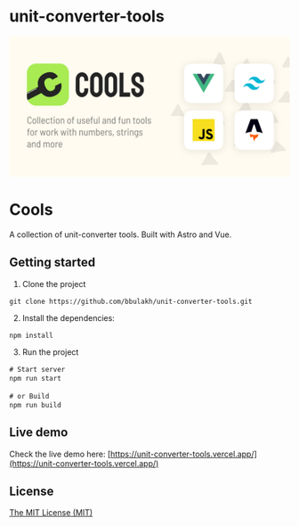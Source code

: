 # unit-converter-tools

<img src="https://github.com/bbulakh/unit-converter-tools/blob/main/public/thumbnail.jpg" alt="Cools thumbnail">

# Cools

A collection of unit-converter tools. Built with Astro and Vue.

## Getting started

1. Clone the project
```
git clone https://github.com/bbulakh/unit-converter-tools.git
```

2. Install the dependencies:
```
npm install
```

3. Run the project
```
# Start server
npm run start

# or Build 
npm run build
```

## Live demo
Check the live demo here: [https://unit-converter-tools.vercel.app/](https://unit-converter-tools.vercel.app/)

## License
[The MIT License (MIT)](https://github.com/bbulakh/unit-converter-tools/blob/main/LICENSE)